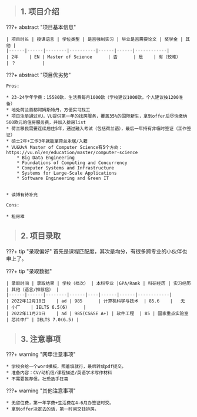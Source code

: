 > ## **1. 项目介绍**

???+ abstract "项目基本信息" 

    | 项目时长 | 授课语言 | 学位类型 | 是否强制实习 | 毕业是否需要论文 | 奖学金 | 其他 |
    |------|------|--------|----------|------|------|------------|
    | 2年    | EN | Master of Science      | 否      | 是    | 有（较难）    | ？          |

???+ abstract "项目优劣势" 

    Pros:
    
    * 23-24学年学费：15580欧，生活费每月1000欧（学校建议1000欧，个人建议按1200准备）
    * 地处荷兰首都阿姆斯特丹，方便实习找工
    * 项目注册通过VU，VU提供第一年的找房服务，覆盖35%的国际新生，拿到offer后尽快缴纳500欧元的住房服务费，并加入排房list
    * 荷兰移民需要连续居住5年，通过融入考试（包括荷兰语），最后一年持有非临时签证（工作签证）
    * 硕士2年+工作3年就能拿荷兰永居/入籍
    * VU&UvA Master of Computer Science有5个方向：https://vu.nl/en/education/master/computer-science
        * Big Data Engineering
        * Foundations of Computing and Concurrency
        * Computer Systems and Infrastructure
        * Systems for Large-Scale Applications
        * Software Engineering and Green IT    
    
    
    * 读博有待补充
    
    Cons:
    
    * 租房难
    

> ## **2. 项目录取**

???+ tip "录取偏好"
    首先是课程匹配度，其次是均分，有很多跨专业的小伙伴也申上了。

???+ tip "录取数据"

    | 录取时间 | 录取结果 | 学校（档次） | 本科专业 |GPA/Rank | 科研经历 | 实习经历 | 其他（语言/推荐信） |
    |------|------|--------|------|----|------|------|------------|
    | 2022年12月18日    | ad | 985      | 计算机科学与技术  | 85.6    |   无  | 小厂    | IELTS 6.5(6)      |
    | 2022年11月21日    | ad | 985(CS&SE A+) | 软件工程  | 85 | 国家重点实验室 | 芯片中厂 | IELTS 7.0(6.5) |


> ## **3. 注意事项**

???+ warning "网申注意事项"

    * 学校会给一个word模板，照着填就行，最后转成pdf提交。
    * 准备内容：CV/动机信/课程描述/英语学术写作材料
    * 不需要推荐信，社恐选手狂喜

???+ warning "其他注意事项"

    * 无留位费，第一年学费+生活费在4-6月办签证时交。
    * 拿到offer决定去的话，第一时间交钱排房。

